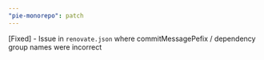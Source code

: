```yaml
---
"pie-monorepo": patch
---
```


[Fixed] - Issue in `renovate.json` where commitMessagePefix / dependency group names were incorrect
